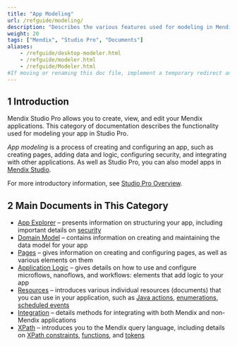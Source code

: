 ```yaml
---
title: "App Modeling"
url: /refguide/modeling/
description: "Describes the various features used for modeling in Mendix Studio Pro, including document templates, the domain model, microflows, modules, pages, and security."
weight: 20
tags: ["Mendix", "Studio Pro", "Documents"]
aliases:
    - /refguide/desktop-modeler.html
    - /refguide/modeler.html
    - /refguide/Modeler.html
#If moving or renaming this doc file, implement a temporary redirect and let the respective team know they should update the URL in the product. See Mapping to Products for more details.1 Introduction
---
```


## 1 Introduction

Mendix Studio Pro allows you to create, view, and edit your Mendix applications. This category of documentation describes the functionality used for modeling your app in Studio Pro. 

*App modeling* is a process of creating and configuring an app, such as creating pages, adding data and logic, configuring security, and integrating with other applications. As well as Studio Pro, you can also model apps in [Mendix Studio](/studio/).

For more introductory information, see [Studio Pro Overview](studio-pro-overview).

## 2 Main Documents in This Category

* [App Explorer](project-explorer) – presents information on structuring your app, including important details on [security](security)
* [Domain Model](domain-model) – contains information on creating and maintaining the data model for your app
* [Pages](pages) – gives information on creating and configuring pages, as well as various elements on them
* [Application Logic](application-logic) – gives details on how to use and configure microflows, nanoflows, and workflows: elements that add logic to your app
* [Resources](resources) – introduces various individual resources (documents) that you can use in your application, such as [Java actions](java-actions), [enumerations](enumerations), [scheduled events](scheduled-events)
* [Integration](integration) – details methods for integrating with both Mendix and non-Mendix applications
* [XPath](xpath) – introduces you to the Mendix query language, including details on [XPath constraints](xpath-constraints), [functions](xpath-query-functions), and [tokens](xpath-tokens)
